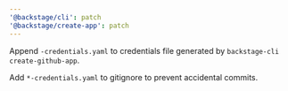 ```yaml
---
'@backstage/cli': patch
'@backstage/create-app': patch
---
```


Append `-credentials.yaml` to credentials file generated by `backstage-cli create-github-app`.

Add `*-credentials.yaml` to gitignore to prevent accidental commits.
